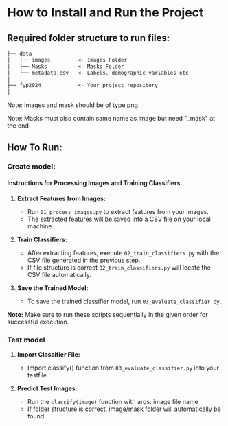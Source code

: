 # How to Install and Run the Project

## Required folder structure to run files:
```markdown
├── data
│   ├── images         <- Images Folder
│   ├── Masks          <- Masks Folder
│   └── metadata.csv   <- Labels, demographic variables etc
│
├── fyp2024            <- Your project repository
│
```
Note: Images and mask should be of type png

Note: Masks must also contain same name as image but need "_mask" at the end


## How To Run:
### Create model:
#### Instructions for Processing Images and Training Classifiers

1. **Extract Features from Images:**
   - Run `01_process_images.py` to extract features from your images.
   - The extracted features will be saved into a CSV file on your local machine.

2. **Train Classifiers:**
   - After extracting features, execute `02_train_classifiers.py` with the CSV file generated in the previous step.
   - If file structure is correct `02_train_classifiers.py` will locate the CSV file automatically.

3. **Save the Trained Model:**
   - To save the trained classifier model, run `03_evaluate_classifier.py`.

**Note:** Make sure to run these scripts sequentially in the given order for successful execution.


### Test model
1. **Import Classifier File:**
   - Import classify() function from `03_evaluate_classifier.py` into your testfile

2. **Predict Test Images:**
   - Run the `classify(image)` function with args: image file name
   - If folder structure is correct, image/mask folder will automatically be found


